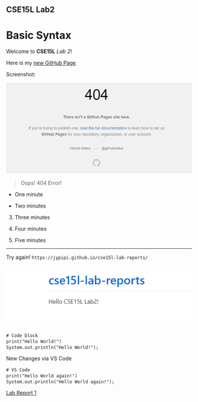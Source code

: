## CSE15L Lab2
# Basic Syntax

Welcome to **CSE15L** *Lab 2*!

Here is my [new GitHub Page](https://jypipi.github.io/cse15l-lab-reports/)

Screenshot:

![Image](https://github.com/jypipi/cse15l-lab-reports/blob/main/2.png)

> Oops! 404 Error!

* One minute

- Two minutes

3. Three minutes

4) Four minutes

5. Five minutes

---
Try again!
`https://jypipi.github.io/cse15l-lab-reports/`

![Image](https://github.com/jypipi/cse15l-lab-reports/blob/main/3.png)

```
# Code block
print("Hello World!")
System.out.println("Hello World!");
```

New Changes via VS Code
```
# VS Code
print("Hello World again!")
System.out.println("Hello World again!");
```

[Lab Report 1](https://jypipi.github.io/cse15l-lab-reports/lab-report-1-week-2.html)
